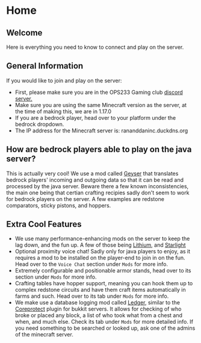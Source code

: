 # Home

## Welcome

Here is everything you need to know to connect and play on the server.

## General Information

If you would like to join and play on the server:

- First, please make sure you are in the OPS233 Gaming club [discord server.](https://discord.gg/sa6EMFHMXS)
- Make sure you are using the same Minecraft version as the server, at the time of making this, we are in 1.17.0
- If you are a bedrock player, head over to your platform under the bedrock dropdown.
- The IP address for the Minecraft server is: rananddaninc.duckdns.org

## How are bedrock players able to play on the java server?

This is actually very cool! We use a mod called [Geyser](https://geysermc.org/) that translates bedrock players' incoming and outgoing data so that it can be read and processed by the java server.
Beware there a few known inconsistencies, the main one being that certian crafting recipies sadly don't seem to work for bedrock players on the server. A few examples are redstone comparators, sticky pistons, and hoppers.

## Extra Cool Features

- We use many performance-enhancing mods on the server to keep the lag down, and the fun up. A few of those being [Lithium](https://github.com/CaffeineMC/lithium-fabric), and [Starlight](https://github.com/Spottedleaf/Starlight)
- Optional proximity voice chat! Sadly only for java players to enjoy, as it requires a mod to be installed on the player-end to join in on the fun. Head over to the `Voice Chat` section under `Mods` for more info.
- Extremely configurable and positionable armor stands, head over to its section under `Mods` for more info.
- Crafting tables have hopper support, meaning you can hook them up to complex redstone circuits and have them craft items automatically in farms and such. Head over to its tab under `Mods` for more info.
- We make use a database logging mod called [Ledger](https://quiltservertools.github.io/Ledger/1.0.0/), similar to the [Coreprotect](https://www.spigotmc.org/resources/coreprotect.8631/) plugin for bukkit servers. It allows for checking of who broke or placed any block, a list of who took what from a chest and when, and much else. Check its tab under `Mods` for more detailed info. If you need something to be searched or looked up, ask one of the admins of the minecraft server.
